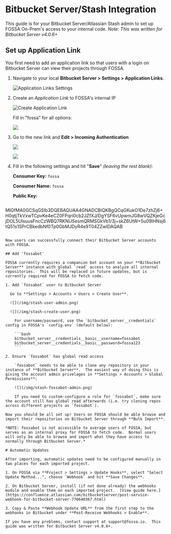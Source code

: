 # Bitbucket Server/Stash Integration

This guide is for your Bitbucket Server/Atlassian Stash admin to set up FOSSA On-Prem's access to your internal code.  *Note: This was written for Bitbucket Server v4.0.6+*

## Set up Application Link

You first need to add an application link so that users with a login on Bitbucket Server can view their projects through FOSSA.

1. Navigate to your local **Bitbucket Server > Settings > Application Links**.

	![Application Links Settings](/img/stash-dashboard-view.png)

2. Create an *Application Link* to FOSSA's internal IP

	![Create Application Link](/img/stash-add-link-view.png)

	Fill in "fossa" for all options:

	![](/img/stash-add-link.png)

3. Go to the new link and **Edit > Incoming Authentication**

	![](/img/stash-edit-link.png)

	![](/img/stash-configure-auth.png)

4. Fill in the following settings and hit "**Save**" *(leaving the rest blank)*:

	**Consumer Key:** `fossa`

	**Consumer Name:** `fossa`

	**Public Key:** 

	```bash
MIGfMA0GCSqGSIb3DQEBAQUAA4GNADCBiQKBgQCqGKukO1De7zhZj6+H0qtjTkVxwTCpvKe4eCZ0FPqri0cb2JZfXJ/DgYSF6vUpwmJG8wVQZKjeGcjDOL5UlsuusFncCzWBQ7RKNUSesmQRMSGkVb1/3j+skZ6UtW+5u09lHNsj6tQ51s1SPrCBkedbNf0Tp0GbMJDyR4e9T04ZZwIDAQAB
```

Now users can successfully connect their Bitbucket Server accounts with FOSSA.

## Add 'fossabot'

FOSSA currently requires a companion bot account on your **Bitbucket Server** instance with global `read` access to analyze all internal repositories.  This will be replaced in future updates, but is currently required for FOSSA to fetch code.  

1. Add `fossabot` user to Bitbucket Server
	
  Go to **Settings > Accounts > Users > Create User**.

  ![](/img/stash-user-admin.png)

  ![](/img/stash-create-user.png)

	For username/password, use the `bitbucket_server__credentials` config in FOSSA's `config.env` (default below):

	```bash
	bitbucket_server__credentials__basic__username=fossabot
	bitbucket_server__credentials__basic__password=fossa123
	```

2. Ensure `fossabot` has global read access

	`fossabot` needs to be able to clone any repository in your instance of **Bitbucket Server**.  The easiest way of doing this is giving the account admin privelages in **Settings > Accounts > Global Permissions**:

	![](/img/stash-fossabot-admin.png)

	If you need to custom-configure a role for `fossabot`, make sure the account still has global read afterwards (i.e. try cloning repos across different projects as `fossabot`).

Now you should be all set up! Users on FOSSA should be able browse and import their repositories on Bitbucket Server through **Bulk Import**.

*NOTE: fossabot is not accessible to average users of FOSSA, but serves as an internal proxy for FOSSA to fetch code.  Normal users will only be able to browse and import what they have access to normally through Bitbucket Server.*

# Automatic Updates

After importing, automatic updates need to be configured manually in two places for each imported project.

1. On FOSSA via **Project > Settings > Update Hooks**, select "Select Update Method...", choose `Webhook` and hit **Save Changes**.

2. On Bitbucket Server, install (if not done already) the webhooks module and enable them on each imported project.  [View guide here.](https://confluence.atlassian.com/bitbucketserver/post-service-webhook-for-bitbucket-server-776640367.html)

3. Copy & Paste **Webhook Update URL** from the first step to the webhooks in Bitbucket under **Post-Receive Webhooks > Enable**.

If you have any problems, contact support at support@fossa.io.  This guide was written for Bitbucket Server v4.0.6+.